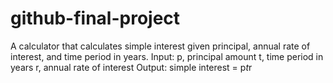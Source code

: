 # github-final-project
A calculator that calculates simple interest given principal, annual rate of interest, and time period in years.
Input:
   p, principal amount
   t, time period in years
   r, annual rate of interest
Output:
   simple interest = p*t*r
